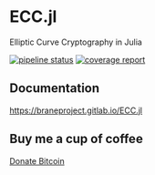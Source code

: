 # ECC.jl

Elliptic Curve Cryptography in Julia

[![pipeline status](https://gitlab.com/braneproject/ecc.jl/badges/master/pipeline.svg)](https://gitlab.com/braneproject/ecc.jl/commits/master)  [![coverage report](https://gitlab.com/braneproject/ecc.jl/badges/master/coverage.svg)](https://gitlab.com/braneproject/ecc.jl/commits/master)

## Documentation

https://braneproject.gitlab.io/ECC.jl

## Buy me a cup of coffee

[Donate Bitcoin](bitcoin:34nvxratCQcQgtbwxMJfkmmxwrxtShTn67)
